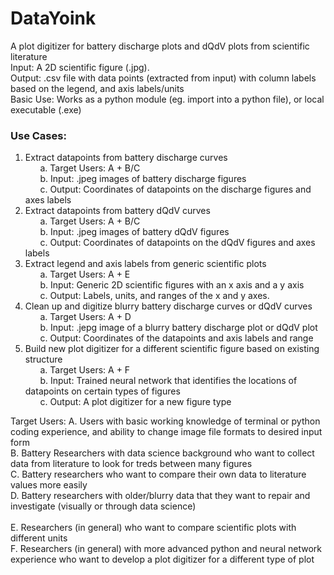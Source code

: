 # DataYoink <br />
A plot digitizer for battery discharge plots and dQdV plots from scientific literature <br />
Input: A 2D scientific figure (.jpg). <br /> 
Output: .csv file with data points (extracted from input) with column labels based on the legend, and axis labels/units <br />
Basic Use: Works as a python module (eg. import into a python file), or local executable (.exe) <br />
### Use Cases: <br />

1.	Extract datapoints from battery discharge curves <br />
&nbsp;&nbsp;&nbsp;&nbsp;&nbsp;&nbsp;a.	Target Users: A + B/C  <br />
&nbsp;&nbsp;&nbsp;&nbsp;&nbsp;&nbsp;b.	Input: .jpeg images of battery discharge figures <br />
&nbsp;&nbsp;&nbsp;&nbsp;&nbsp;&nbsp;c.	Output: Coordinates of datapoints on the discharge figures and axes labels <br />
2.	Extract datapoints from battery dQdV curves <br />
&nbsp;&nbsp;&nbsp;&nbsp;&nbsp;&nbsp;a.	Target Users: A + B/C  <br />
&nbsp;&nbsp;&nbsp;&nbsp;&nbsp;&nbsp;b.	Input: .jpeg images of battery dQdV figures <br />
&nbsp;&nbsp;&nbsp;&nbsp;&nbsp;&nbsp;c.	Output: Coordinates of datapoints on the dQdV figures and axes labels <br />
3.	Extract legend and axis labels from generic scientific plots <br />
&nbsp;&nbsp;&nbsp;&nbsp;&nbsp;&nbsp;a.	Target Users: A + E <br />
&nbsp;&nbsp;&nbsp;&nbsp;&nbsp;&nbsp;b.	Input: Generic 2D scientific figures with an x axis and a y axis <br />
&nbsp;&nbsp;&nbsp;&nbsp;&nbsp;&nbsp;c.	Output: Labels, units, and ranges of the x and y axes. <br />
4.	Clean up and digitize blurry battery discharge curves or dQdV curves <br />
&nbsp;&nbsp;&nbsp;&nbsp;&nbsp;&nbsp;a.	Target Users: A + D <br />
&nbsp;&nbsp;&nbsp;&nbsp;&nbsp;&nbsp;b.	Input: .jepg image of a blurry battery discharge plot or dQdV plot<br />
&nbsp;&nbsp;&nbsp;&nbsp;&nbsp;&nbsp;c.	Output: Coordinates of the datapoints and axis labels and range <br />
5.	Build new plot digitizer for a different scientific figure based on existing structure <br />
&nbsp;&nbsp;&nbsp;&nbsp;&nbsp;&nbsp;a.	Target Users: A + F <br />
&nbsp;&nbsp;&nbsp;&nbsp;&nbsp;&nbsp;b.	Input: Trained neural network that identifies the locations of datapoints on certain types of figures <br />
&nbsp;&nbsp;&nbsp;&nbsp;&nbsp;&nbsp;c.	Output: A plot digitizer for a new figure type <br />

Target Users:
A.	Users with basic working knowledge of terminal or python coding experience, and ability to change image file formats to desired input form <br /> 
B.	Battery Researchers with data science background who want to collect data from literature to look for treds between many figures<br />
C.	Battery researchers who want to compare their own data to literature values more easily<br />
D.	Battery researchers with older/blurry data that they want to repair and investigate (visually or through data science) <br />	
E.	Researchers (in general) who want to compare scientific plots with different units <br />
F.	Researchers (in general) with more advanced python and neural network experience who want to develop a plot digitizer for a different type of plot <br /> 
